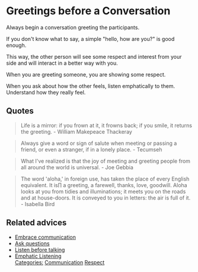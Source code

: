 # Greetings before a Conversation

Always begin a conversation greeting the participants.
 
If you don't know what to say, a simple "hello, how are you?" is good enough.
 
This way, the other person will see some respect and interest from your side and will interact in a better way with you.
 
When you are greeting someone, you are showing some respect.
 
When you ask about how the other feels, listen emphatically to them. Understand how they really feel.

## Quotes

> Life is a mirror: if you frown at it, it frowns back; if you smile, it returns the greeting. - William Makepeace Thackeray

> Always give a word or sign of salute when meeting or passing a friend, or even a stranger, if in a lonely place. - Tecumseh

> What I've realized is that the joy of meeting and greeting people from all around the world is universal. - Joe Gebbia

> The word 'aloha,' in foreign use, has taken the place of every English equivalent. It is∏ a greeting, a farewell, thanks, love, goodwill. Aloha looks at you from tidies and illuminations; it meets you on the roads and at house-doors. It is conveyed to you in letters: the air is full of it. - Isabella Bird

## Related advices

- [Embrace communication](../Embrace%20communication/index.md)
- [Ask questions](../Ask%20questions/index.md)
- [Listen before talking](../Listen%20before%20talking/index.md)
- [Emphatic Listening](../Empathic%20Listening/index.md)
<br/>[Categories:](../Categories/index.md) [Communication](../Categories/Communication.md) [Respect](../Categories/Respect.md)